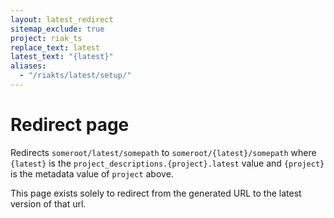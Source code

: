 ```yaml
---
layout: latest_redirect
sitemap_exclude: true
project: riak_ts
replace_text: latest
latest_text: "{latest}"
aliases:
  - "/riakts/latest/setup/"
---
```


# Redirect page

Redirects `someroot/latest/somepath` to `someroot/{latest}/somepath`
where `{latest}` is the `project_descriptions.{project}.latest` value
and `{project}` is the metadata value of `project` above.

This page exists solely to redirect from the generated URL to the latest version of
that url.
